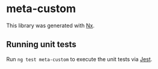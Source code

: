 # meta-custom

This library was generated with [Nx](https://nx.dev).

## Running unit tests

Run `ng test meta-custom` to execute the unit tests via [Jest](https://jestjs.io).
